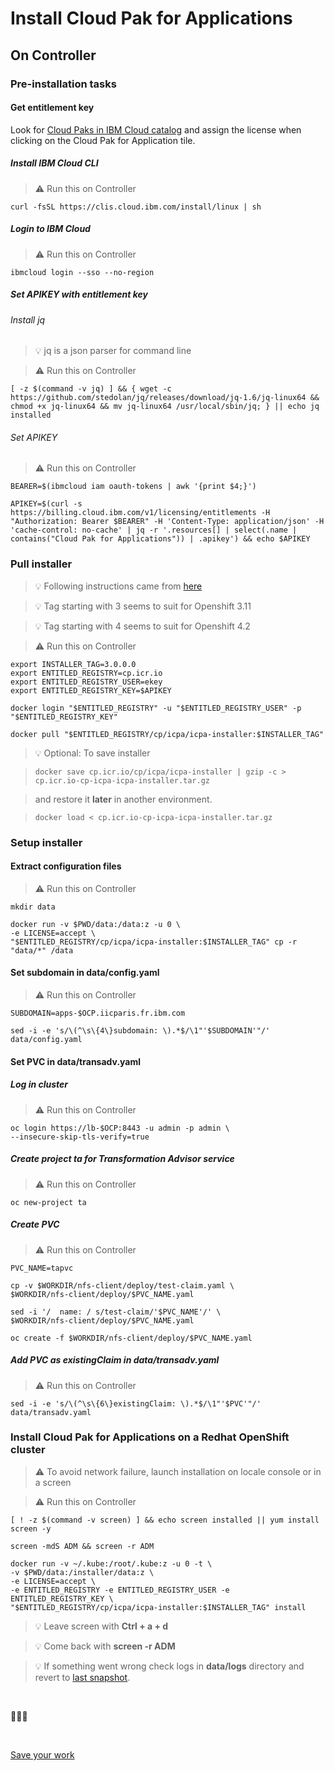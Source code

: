 # Install Cloud Pak for Applications

## On Controller

### Pre-installation tasks

#### Get entitlement key

Look for [Cloud Paks in IBM Cloud catalog](https://cloud.ibm.com/catalog?search=cloud%20pak%20for%20app#software) and assign the license when clicking on the Cloud Pak for Application tile.

##### Install IBM Cloud CLI

> :warning: Run this on Controller

	curl -fsSL https://clis.cloud.ibm.com/install/linux | sh

##### Login to IBM Cloud

> :warning: Run this on Controller

	ibmcloud login --sso --no-region

##### Set APIKEY with entitlement key

###### Install jq 

> :bulb: jq is a json parser for command line

> :warning: Run this on Controller

```
[ -z $(command -v jq) ] && { wget -c https://github.com/stedolan/jq/releases/download/jq-1.6/jq-linux64 && chmod +x jq-linux64 && mv jq-linux64 /usr/local/sbin/jq; } || echo jq installed
```

###### Set APIKEY

> :warning: Run this on Controller

```
BEARER=$(ibmcloud iam oauth-tokens | awk '{print $4;}')

APIKEY=$(curl -s https://billing.cloud.ibm.com/v1/licensing/entitlements -H "Authorization: Bearer $BEARER" -H 'Content-Type: application/json' -H 'cache-control: no-cache' | jq -r '.resources[] | select(.name | contains("Cloud Pak for Applications")) | .apikey') && echo $APIKEY
```

### Pull installer

> :bulb: Following instructions came from [here](https://github.ibm.com/IBMCloudPak4Apps/icpa-install#other-ibmers)

> :bulb: Tag starting with 3 seems to suit for Openshift 3.11

> :bulb: Tag starting with 4 seems to suit for Openshift 4.2

> :warning: Run this on Controller

```
export INSTALLER_TAG=3.0.0.0
export ENTITLED_REGISTRY=cp.icr.io
export ENTITLED_REGISTRY_USER=ekey
export ENTITLED_REGISTRY_KEY=$APIKEY
```

	docker login "$ENTITLED_REGISTRY" -u "$ENTITLED_REGISTRY_USER" -p "$ENTITLED_REGISTRY_KEY"
	
	docker pull "$ENTITLED_REGISTRY/cp/icpa/icpa-installer:$INSTALLER_TAG"

> :bulb: Optional: To save installer

>```
>docker save cp.icr.io/cp/icpa/icpa-installer | gzip -c > cp.icr.io-cp-icpa-icpa-installer.tar.gz
>```

>  and restore it **later** in another environment.

>```
>docker load < cp.icr.io-cp-icpa-icpa-installer.tar.gz
>```

### Setup installer

#### Extract configuration files

> :warning: Run this on Controller

```
mkdir data

docker run -v $PWD/data:/data:z -u 0 \
-e LICENSE=accept \
"$ENTITLED_REGISTRY/cp/icpa/icpa-installer:$INSTALLER_TAG" cp -r "data/*" /data
```

#### Set subdomain in data/config.yaml

> :warning: Run this on Controller

```
SUBDOMAIN=apps-$OCP.iicparis.fr.ibm.com

sed -i -e 's/\(^\s\{4\}subdomain: \).*$/\1"'$SUBDOMAIN'"/'  data/config.yaml
```

#### Set PVC in data/transadv.yaml

##### Log in cluster

> :warning: Run this on Controller

```
oc login https://lb-$OCP:8443 -u admin -p admin \
--insecure-skip-tls-verify=true
```

##### Create project ta for Transformation Advisor service

> :warning: Run this on Controller

```
oc new-project ta
```

##### Create PVC

> :warning: Run this on Controller

```
PVC_NAME=tapvc

cp -v $WORKDIR/nfs-client/deploy/test-claim.yaml \
$WORKDIR/nfs-client/deploy/$PVC_NAME.yaml

sed -i '/  name: / s/test-claim/'$PVC_NAME'/' \
$WORKDIR/nfs-client/deploy/$PVC_NAME.yaml

oc create -f $WORKDIR/nfs-client/deploy/$PVC_NAME.yaml
```

##### Add PVC as existingClaim in data/transadv.yaml

> :warning: Run this on Controller

```
sed -i -e 's/\(^\s\{6\}existingClaim: \).*$/\1"'$PVC'"/'  data/transadv.yaml
```

### Install Cloud Pak for Applications on a Redhat OpenShift cluster

> :warning: To avoid network failure, launch installation on locale console or in a screen

> :warning: Run this on Controller

```
[ ! -z $(command -v screen) ] && echo screen installed || yum install screen -y

screen -mdS ADM && screen -r ADM
```

```
docker run -v ~/.kube:/root/.kube:z -u 0 -t \
-v $PWD/data:/installer/data:z \
-e LICENSE=accept \
-e ENTITLED_REGISTRY -e ENTITLED_REGISTRY_USER -e ENTITLED_REGISTRY_KEY \
"$ENTITLED_REGISTRY/cp/icpa/icpa-installer:$INSTALLER_TAG" install
```

>:bulb: Leave screen with **Ctrl + a + d**

>:bulb: Come back with **screen -r ADM**

> :bulb: If something went wrong check logs in **data/logs** directory and revert to [last snapshot](https://github.com/bpshparis/ocp-esx/blob/master/Install-OCP.md#If-necessary-revert-to-last-snapshot).

<br>

:checkered_flag::checkered_flag::checkered_flag:

<br>

[Save your work](https://github.com/bpshparis/ocp-esx/blob/master/Install-OCP.md#Make-a-snapshot)

